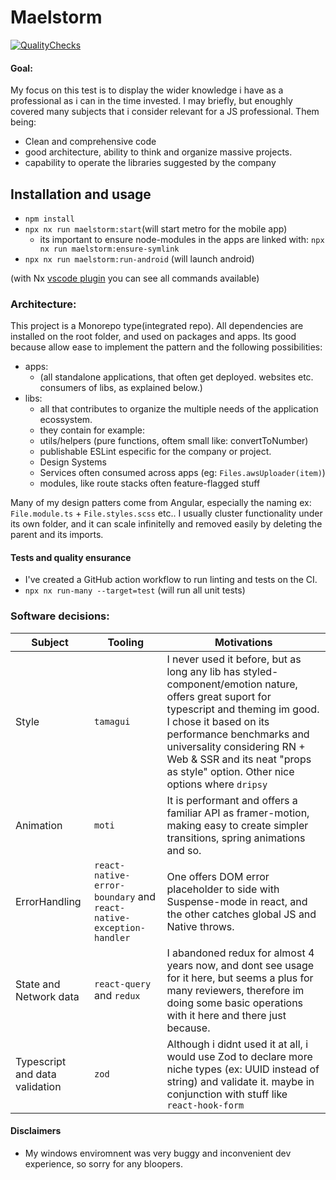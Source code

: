 # Maelstorm
[![QualityChecks](https://github.com/itsmelion/elements/actions/workflows/lint.yml/badge.svg)](https://github.com/itsmelion/elements/actions/workflows/lint.yml)
#### Goal:
My focus on this test is to display the wider knowledge i have as a professional as i can in the time invested.
I may briefly, but enoughly covered many subjects that i consider relevant for a JS professional.
Them being:
- Clean and comprehensive code
- good architecture, ability to think and organize massive projects.
- capability to operate the libraries suggested by the company

## Installation and usage
- `npm install`
- `npx nx run maelstorm:start`(will start metro for the mobile app)
  - its important to ensure node-modules in the apps are linked with: `npx nx run maelstorm:ensure-symlink`
- `npx nx run maelstorm:run-android` (will launch android)

(with Nx [vscode plugin](https://marketplace.visualstudio.com/items?itemName=nrwl.angular-console) you can see all commands available)
### Architecture:

This project is a Monorepo type(integrated repo).
All dependencies are installed on the root folder, and used on packages and apps.
Its good because allow ease to implement the pattern and the following possibilities:
- apps:
  - (all standalone applications, that often get deployed. websites etc. consumers of libs, as explained below.)
- libs:
  - all that contributes to organize the multiple needs of the application ecossystem.
  - they contain for example:
  - utils/helpers (pure functions, oftem small like: convertToNumber)
  - publishable ESLint especific for the company or project.
  - Design Systems
  - Services often consumed across apps (eg: `Files.awsUploader(item)`)
  - modules, like route stacks often feature-flagged stuff

Many of my design patters come from Angular, especially the naming ex: `File.module.ts` + `File.styles.scss` etc..
I usually cluster functionality under its own folder, and it can scale infinitelly and removed easily by deleting the parent and its imports.

#### Tests and quality ensurance
- I've created a GitHub action workflow to run linting and tests on the CI.
- `npx nx run-many --target=test` (will run all unit tests)

### Software decisions:

| Subject | Tooling | Motivations |
|---|---|---|
| Style | `tamagui` | I never used it before, but as long any lib has styled-component/emotion nature, offers great suport for typescript and theming im good. I chose it based on its performance benchmarks and universality considering RN + Web & SSR and its neat "props as style" option. Other nice options where `dripsy`|
| Animation | `moti` | It is performant and offers a familiar API as framer-motion, making easy to create simpler transitions, spring animations and so. |
| ErrorHandling | `react-native-error-boundary` and `react-native-exception-handler` | One offers DOM error placeholder to side with Suspense-mode in react, and the other catches global JS and Native throws.|
| State and Network data | `react-query` and `redux` | I abandoned redux for almost 4 years now, and dont see usage for it here, but seems a plus for many reviewers, therefore im doing some basic operations with it here and there just because.|
| Typescript and data validation | `zod` | Although i didnt used it at all, i would use Zod to declare more niche types (ex: UUID instead of string) and validate it. maybe in conjunction with stuff like `react-hook-form`|

#### Disclaimers
- My windows enviromnent was very buggy and inconvenient dev experience, so sorry for any bloopers.
